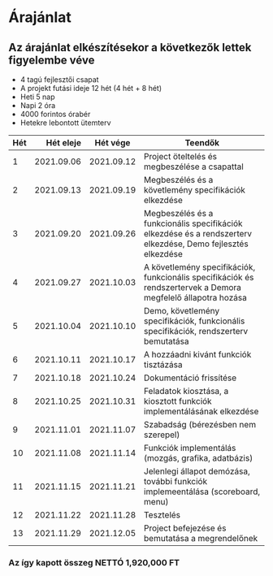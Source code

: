 # Árajánlat

## Az árajánlat elkészítésekor a következők lettek figyelembe véve

  * 4 tagú fejlesztői csapat
  * A projekt futási ideje 12 hét (4 hét + 8 hét)
  * Heti 5 nap
  * Napi 2 óra
  * 4000 forintos órabér
  * Hetekre lebontott ütemterv


| Hét |  Hét eleje | Hét vége   | Teendők                                                                                                        |
|-----|-----------:|------------|----------------------------------------------------------------------------------------------------------------|
| 1   | 2021.09.06 | 2021.09.12 | Project öteltelés és megbeszélése a csapattal                                                                  |
| 2   | 2021.09.13 | 2021.09.19 | Megbeszélés és a követlemény specifikációk elkezdése                                                           |
| 3   | 2021.09.20 | 2021.09.26 | Megbeszélés és a funkcionális specifikációk elkezdése és a rendszerterv  elkezdése, Demo fejlesztés elkezdése  |
| 4   | 2021.09.27 | 2021.10.03 | A követlemény specifikációk, funkcionális specifikációk és rendszertervek a  Demora megfelelő állapotra hozása |
| 5   | 2021.10.04 | 2021.10.10 | Demo, követlemény specifikációk, funkcionális specifikációk, rendszerterv  bemutatása                          |
| 6   | 2021.10.11 | 2021.10.17 | A hozzáadni kivánt funkciók tisztázása                                                                         |
| 7   | 2021.10.18 | 2021.10.24 | Dokumentáció frissítése                                                                                        |
| 8   | 2021.10.25 | 2021.10.31 | Feladatok kiosztása, a kiosztott funkciók implementálásának elkezdése                                          |
| 9   | 2021.11.01 | 2021.11.07 | Szabadság (bérezésben nem szerepel)                                                                            |
| 10  | 2021.11.08 | 2021.11.14 | Funkciók implementálás (mozgás, grafika, adatbázis)                                                            |
| 11  | 2021.11.15 | 2021.11.21 | Jelenlegi állapot demózása, további funkciók implemeentálása (scoreboard, menu)                                |
| 12  | 2021.11.22 | 2021.11.28 | Tesztelés                                                                                                      |
| 13  | 2021.11.29 | 2021.12.05 | Project befejezése és bemutatása a megrendelőnek  


### Az így kapott összeg NETTÓ 1,920,000 FT
